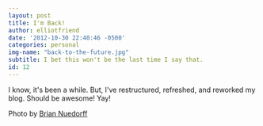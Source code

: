 ```yaml
---
layout: post
title: I'm Back!
author: elliotfriend
date: '2012-10-30 22:40:46 -0500'
categories: personal
img-name: "back-to-the-future.jpg"
subtitle: I bet this won't be the last time I say that.
id: 12
---
```

I know, it's been a while. But, I've restructured, refreshed, and reworked
my blog. Should be awesome! Yay!

Photo by [Brian Nuedorff](https://flic.kr/p/giTe4A)
